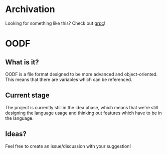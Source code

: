 # Archivation


Looking for something like this? Check out [grpc](https://grpc.io/)!

# OODF

## What is it?

OODF is a file format designed to be more advanced and object-oriented.
This means that there are variables which can be referenced.

## Current stage

The project is currently still in the idea phase, which means that we're still designing the language usage and thinking out features which have to be in the language.

## Ideas?

Feel free to create an issue/discussion with your suggestion!

